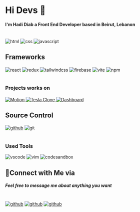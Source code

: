 ﻿# Hi Devs 👋

<h4> I'm Hadi Diab a Front End Developer based in Beirut, Lebanon</h4>
<br />
<div>
<img src="https://img.shields.io/badge/HTML5-E34F26?style=for-the-badge&logo=html5&logoColor=white" alt="html" align="center" />
<img src="https://img.shields.io/badge/CSS3-1572B6?style=for-the-badge&logo=css3&logoColor=white" alt="css" align="center" />
<img src="https://img.shields.io/badge/JavaScript-323330?style=for-the-badge&logo=javascript&logoColor=F7DF1E" alt="javascript" align="center" />
</div>

## Frameworks

<div>
 <img src="https://img.shields.io/badge/React-20232A?style=for-the-badge&logo=react&logoColor=61DAFB" alt="react" align="center" />
 <img src="https://img.shields.io/badge/Redux-593D88?style=for-the-badge&logo=redux&logoColor=white" alt="redux" align="center" />
 <img src="https://img.shields.io/badge/Tailwind_CSS-38B2AC?style=for-the-badge&logo=tailwind-css&logoColor=white" alt="tailwindcss" align="center" />
 <img src="https://img.shields.io/badge/firebase-ffca28?style=for-the-badge&logo=firebase&logoColor=black" alt="firebase" align="center" />
 <img src="https://img.shields.io/badge/Vite-B73BFE?style=for-the-badge&logo=vite&logoColor=FFD62E" alt="vite" align="center" />
 <img src="https://img.shields.io/badge/npm-CB3837?style=for-the-badge&logo=npm&logoColor=white" alt="npm" align="center" />
 </div>
 <br />

### Projects works on

<a href="https://motionn.netlify.app/">
    <img src="https://img.shields.io/badge/-Motion-red" alt="Motion" align="center" />
</a>
<a href="https://teslawebsitee-clone.netlify.app/">
    <img src="https://img.shields.io/badge/-Tesla%20Clone-blue" alt="Tesla Clone" align="center" />
</a>
<a href="https://dashboard-appp.netlify.app/">
    <img src="https://img.shields.io/badge/-Dashboard-lightgrey" alt="Dashboard" align="center" />
</a>

## Source Control

<div>
<a href="https://github.com/hadi21k"><img src="https://img.shields.io/badge/GitHub-100000?style=for-the-badge&logo=github&logoColor=white" alt="github" align="center" /></a>
<img src="https://img.shields.io/badge/Git-F05032?style=for-the-badge&logo=git&logoColor=white" alt="git" align="center" />
</div>
<br />

### Used Tools

<div>
<img src="https://img.shields.io/badge/Visual_Studio_Code-0078D4?style=for-the-badge&logo=visual%20studio%20code&logoColor=white" alt="vscode" />
<img src="https://img.shields.io/badge/VIM-%2311AB00.svg?&style=for-the-badge&logo=vim&logoColor=white" alt="vim" />
<img src="https://img.shields.io/badge/Codesandbox-000000?style=for-the-badge&logo=CodeSandbox&logoColor=white" alt="codesandbox" />
</div>


## 🔗Connect with Me via

<h5>Feel free to message me about anything you want</h5>
<br />
<a href="https://twitter.com/hadi21k"><img src="https://img.shields.io/badge/Twitter-1DA1F2?style=for-the-badge&logo=twitter&logoColor=white" alt="github" align="center" /></a>
<a href="https://instagram.com/hadi21k"><img src="https://img.shields.io/badge/Instagram-E4405F?style=for-the-badge&logo=instagram&logoColor=white" alt="github" align="center" /></a>
<a href="https://www.linkedin.com/in/hadi-diab-564b05195"><img src="https://img.shields.io/badge/LinkedIn-0077B5?style=for-the-badge&logo=linkedin&logoColor=white" alt="github" align="center" /></a>
<br />
<br />
<br />

